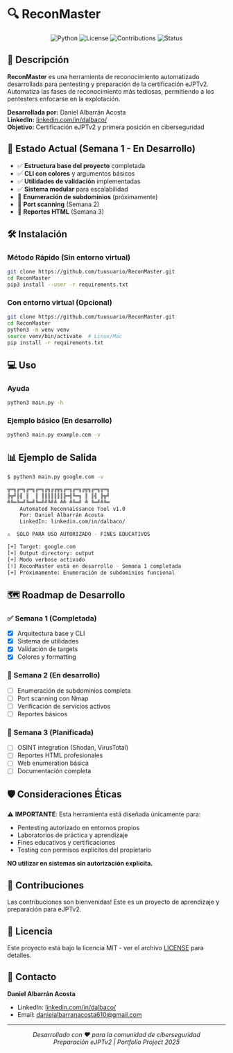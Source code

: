 # 🔍 ReconMaster

<div align="center">
  <img src="https://img.shields.io/badge/python-v3.8+-blue.svg" alt="Python">
  <img src="https://img.shields.io/badge/license-MIT-green.svg" alt="License">
  <img src="https://img.shields.io/badge/contributions-welcome-orange.svg" alt="Contributions">
  <img src="https://img.shields.io/badge/status-development-yellow.svg" alt="Status">
</div>

## 🎯 Descripción

**ReconMaster** es una herramienta de reconocimiento automatizado desarrollada para pentesting y preparación de la certificación eJPTv2. Automatiza las fases de reconocimiento más tediosas, permitiendo a los pentesters enfocarse en la explotación.

**Desarrollada por:** Daniel Albarrán Acosta  
**LinkedIn:** [linkedin.com/in/dalbaco/](https://linkedin.com/in/dalbaco/)  
**Objetivo:** Certificación eJPTv2 y primera posición en ciberseguridad  

## 🚀 Estado Actual (Semana 1 - En Desarrollo)

- ✅ **Estructura base del proyecto** completada
- ✅ **CLI con colores** y argumentos básicos
- ✅ **Utilidades de validación** implementadas
- ✅ **Sistema modular** para escalabilidad
- 🚧 **Enumeración de subdominios** (próximamente)
- 📅 **Port scanning** (Semana 2)
- 📅 **Reportes HTML** (Semana 3)

## 🛠️ Instalación

### Método Rápido (Sin entorno virtual)
```bash
git clone https://github.com/tuusuario/ReconMaster.git
cd ReconMaster
pip3 install --user -r requirements.txt
```

### Con entorno virtual (Opcional)
```bash
git clone https://github.com/tuusuario/ReconMaster.git
cd ReconMaster
python3 -m venv venv
source venv/bin/activate  # Linux/Mac
pip install -r requirements.txt
```

## 💻 Uso

### Ayuda
```bash
python3 main.py -h
```

### Ejemplo básico (En desarrollo)
```bash
python3 main.py example.com -v
```

## 📊 Ejemplo de Salida

```bash
$ python3 main.py google.com -v

╦═╗╔═╗╔═╗╔═╗╔╗╔╔╦╗╔═╗╔═╗╔╦╗╔═╗╦═╗
╠╦╝║╣ ║  ║ ║║║║║║║╠═╣╚═╗ ║ ║╣ ╠╦╝
╩╚═╚═╝╚═╝╚═╝╝╚╝╩ ╩╩ ╩╚═╝ ╩ ╚═╝╩╚═
    Automated Reconnaissance Tool v1.0
    Por: Daniel Albarrán Acosta
    LinkedIn: linkedin.com/in/dalbaco/

⚠️  SOLO PARA USO AUTORIZADO - FINES EDUCATIVOS

[+] Target: google.com
[+] Output directory: output
[+] Modo verbose activado
[!] ReconMaster está en desarrollo - Semana 1 completada
[+] Próximamente: Enumeración de subdominios funcional
```

## 🗺️ Roadmap de Desarrollo

### ✅ Semana 1 (Completada)
- [x] Arquitectura base y CLI
- [x] Sistema de utilidades
- [x] Validación de targets
- [x] Colores y formatting

### 🚧 Semana 2 (En desarrollo)
- [ ] Enumeración de subdominios completa
- [ ] Port scanning con Nmap
- [ ] Verificación de servicios activos
- [ ] Reportes básicos

### 📅 Semana 3 (Planificada)
- [ ] OSINT integration (Shodan, VirusTotal)
- [ ] Reportes HTML profesionales
- [ ] Web enumeration básica
- [ ] Documentación completa

## 🛡️ Consideraciones Éticas

⚠️ **IMPORTANTE**: Esta herramienta está diseñada únicamente para:
- Pentesting autorizado en entornos propios
- Laboratorios de práctica y aprendizaje  
- Fines educativos y certificaciones
- Testing con permisos explícitos del propietario

**NO utilizar en sistemas sin autorización explícita.**

## 🤝 Contribuciones

Las contribuciones son bienvenidas! Este es un proyecto de aprendizaje y preparación para eJPTv2.

## 📝 Licencia

Este proyecto está bajo la licencia MIT - ver el archivo [LICENSE](LICENSE) para detalles.

## 📧 Contacto

**Daniel Albarrán Acosta**
- LinkedIn: [linkedin.com/in/dalbaco/](https://linkedin.com/in/dalbaco/)
- Email: danielalbarranacosta610@gmail.com

---

<div align="center">
  <i>Desarrollado con ❤️ para la comunidad de ciberseguridad</i><br>
  <i>Preparación eJPTv2 | Portfolio Project 2025</i>
</div>

